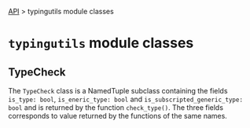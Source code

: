 [API](/docs/api.md) > typingutils module classes
# `typingutils` module classes

## TypeCheck

The `TypeCheck` class is a NamedTuple subclass containing the fields `is_type: bool`, `is_eneric_type: bool` and `is_subscripted_generic_type: bool` and is returned by the function `check_type()`. The three fields  corresponds to value returned by the functions of the same names.



